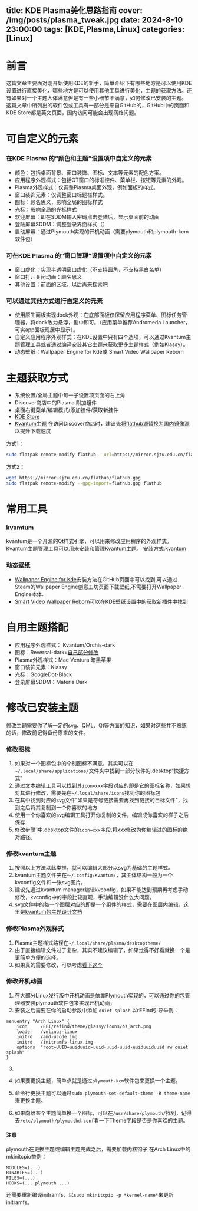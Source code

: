 title: KDE Plasma美化思路指南
cover: /img/posts/plasma_tweak.jpg
date: 2024-8-10 23:00:00
tags: [KDE,Plasma,Linux]
categories: [Linux]
-------------------

# 前言

这篇文章主要面对刚开始使用KDE的新手，简单介绍下有哪些地方是可以使用KDE设置进行直接美化，哪些地方是可以使用其他工具进行美化，主题的获取方法。还有如果对一个主题大体满意但是有一些小细节不满意，如何修改已安装的主题。
这篇文章中所列出的软件包或工具有一部分是来自GitHub的，GitHub中的页面和KDE Store都是英文页面，国内访问可能会出现网络问题。

# 可自定义的元素

### 在KDE Plasma 的“颜色和主题”设置项中自定义的元素

- 颜色：包括桌面背景、窗口装饰、图标、文本等元素的配色方案。
- 应用程序外观样式：包括QT窗口的标准控件、菜单栏、按钮等元素的外观。
- Plasma外观样式：仅调整Plasma桌面外观，例如面板的样式。
- 窗口装饰元素：仅调整窗口标题栏样式。
- 图标：顾名思义，影响全局的图标样式
- 光标：影响全局的光标样式
- 欢迎屏幕：即在SDDM输入密码点击登陆后，显示桌面前的动画
- 登陆屏幕SDDM：调整登录界面样式（）
- 启动屏幕：通过Plymouth实现的开机动画（需要plymouth和plymouth-kcm软件包）

### 可在KDE Plasma 的“窗口管理”设置项中自定义的元素

- 窗口虚化：实现半透明窗口虚化（不支持圆角，不支持黑白名单）
- 窗口打开关闭动画：顾名思义
- 其他设置：前面的区域，以后再来探索吧

### 可以通过其他方式进行自定义的元素

- 使用原生面板实现dock外观：在底部面板仅保留应用程序菜单、图标任务管理器，将dock改为悬浮，剧中即可。（应用菜单推荐Andromeda Launcher，可实app面板现居中显示）。
- 自定义应用程序外观样式：在KDE设置中只有四个选项，可以通过Kvantum主题管理工具或者通过编译安装其它主题来获取更多主题样式（例如Klassy）。
- 动态壁纸：Wallpaper Engine for Kde或 Smart Video Wallpaper Reborn

# 主题获取方式

- 系统设置/全局主题中每一子设置项页面的右上角
- Discover商店中的Plasma 附加组件
- 桌面右键菜单/编辑模式/添加挂件/获取新挂件
- [KDE Store](https://store.kde.org/)
- [Kvantum主题](https://store.kde.org/browse?cat=123)
在访问Discover商店时，建议先[将flathub源替换为国内镜像源](https://mirror.sjtu.edu.cn/docs/flathub)以提升下载速度

方式1：
```bash
sudo flatpak remote-modify flathub --url=https://mirror.sjtu.edu.cn/flathub
```
方式2：
```bash
wget https://mirror.sjtu.edu.cn/flathub/flathub.gpg
sudo flatpak remote-modify --gpg-import=flathub.gpg flathub
```
# 常用工具

### kvamtum

kvantum是一个开源的Qt样式引擎，可以用来修改应用程序的外观样式。Kvantum主题管理工具可以用来安装和管理Kvantum主题。
安装方式:[kvantum](https://github.com/tsujan/Kvantum/blob/master/Kvantum/INSTALL.md)
### 动态壁纸

- [Wallpaper Engine for Kde](https://github.com/catsout/wallpaper-engine-kde-plugin)安装方法在GitHub页面中可以找到,可以通过Steam的Wallpaper Engine创意工坊页面下载壁纸,不需要打开Wallpaper Engine本体.
- [Smart Video Wallpaper Reborn](https://store.kde.org/p/2139746)可以在KDE壁纸设置中的获取新插件中找到


# 自用主题搭配

- 应用程序外观样式： Kvantum/Orchis-dark
- 图标：Reversal-dark+[自己部分修改](https://github.com/Apiclo/app-svg-icons)
- Plasma外观样式：Mac Ventura 暗黑苹果
- 窗口装饰元素：Klassy
- 光标：GoogleDot-Black
- 登录屏幕SDDM：Materia Dark
# 修改已安装主题
修改主题需要你了解一定的svg、QML、Qt等方面的知识，如果对这些并不熟练的话，修改前记得备份原来的文件。
### 修改图标
1. 如果对一个图标包中的个别图标不满意，其实可以在`~/.local/share/applications/`文件夹中找到一部分软件的.desktop“快捷方式”
2. 通过文本编辑工具可以找到其`icon=xxx`字段对应的即是它的图标名称，如果想对其进行修改，需要先在`~/.local/share/icons`找到你的图标包
3. 在其中找到对应的svg文件“如果是符号链接需要再找到链接的目标文件”，找到之后将其复制到一个你喜欢的地方
4. 使用一个你喜欢的svg编辑工具打开你复制的文件，编辑成你喜欢的样子之后保存
5. 修改步骤1中.desktop文件的`icon=xxx`字段,将xxx修改为你编辑过的图标的绝对路径。

### 修改kvantum主题
1. 按照以上方法以此类推，就可以编辑大部分以svg为基础的主题样式。
2. kvantum主题文件夹在`～/.config/Kvantum/`，其主体结构一般为一个kvconfig文件和一张svg图片。
3. 建议先通过kvantum manager编辑kvconfig，如果不能达到预期再考虑手动修改，kvconfig中的字段比较直观，手动编辑没什么大问题。
4. svg文件中的每一个图层对应的即是一个组件的样式，需要在图层内编辑。这里是[kvantum的主题设计文档](https://github.com/tsujan/Kvantum/blob/master/Kvantum/doc/Theme-Making.pdf)

### 修改Plasma外观样式
1. Plasma主题样式路径在`~/.local/share/plasma/desktoptheme/`
2. 由于直接编辑文件过于复杂，其实不建议编辑了，如果觉得不好看就换一个是更简单方便的选择。
3. 如果真的需要修改，可以考虑[看下这个](https://develop.kde.org/docs/plasma/theme/quickstart/)
### 修改开机动画
1. 在大部分Linux发行版中开机动画是依靠Plymouth实现的，可以通过你的包管理器安装plymouth软件包来实现开机动画，
2. 安装之后需要在你的启动参数中添加 `quiet splash`
以rEFInd引导举例：
```
menuentry "Arch Linux" {
    icon     /EFI/refind/theme/glassy/icons/os_arch.png
    loader   /vmlinuz-linux
    initrd   /amd-ucode.img
    initrd   /initramfs-linux.img
    options  "root=UUID=uuiduuid-uuid-uuid-uuid-uuiduuiduuid rw quiet splash"
}
```
3. 

3. 如果要更换主题，简单点就是通过`plymouth-kcm`软件包来更换一个主题。
4. 命令行更换主题可以通过`sudo plymouth-set-default-theme -R theme-name`来更换主题。
3. 如果向给某个主题简单换一个图标，可以在`/usr/share/plymouth/`找到，记得去`/etc/plymouth/plymouthd.conf`看一下Theme字段是否是你喜欢的主题。
#### 注意
plymouth在更换主题或编辑主题完成之后，需要加载内核钩子,在Arch Linux中的mkinitcpio举例：
```
MODULES=(...)
BINARIES=(...)
FILES=(...)
HOOKS=(... plymouth ...)

```
还需要重新编译initramfs，以`sudo mkinitcpio -p *kernel-name*`来更新initramfs。
